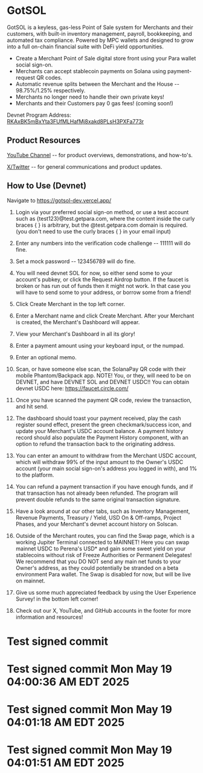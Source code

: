 # GotSOL

GotSOL is a keyless, gas-less Point of Sale system for Merchants and their customers, with built-in inventory management, payroll, bookkeeping, and automated tax compliance. Powered by MPC wallets and designed to grow into a full on-chain financial suite with DeFi yield opportunities.

* Create a Merchant Point of Sale digital store front using your Para wallet social sign-on.
* Merchants can accept stablecoin payments on Solana using payment-request QR codes.
* Automatic revenue splits between the Merchant and the House -- 98.75%/1.25% respectively.
* Merchants no longer need to handle their own private keys!
* Merchants and their Customers pay 0 gas fees! (coming soon!)

Devnet Program Address: <a href="https://solscan.io/account/RKAxBK5mBxYta3FUfMLHafMj8xakd8PLsH3PXFa773r?cluster=devnet" target="_blank">RKAxBK5mBxYta3FUfMLHafMj8xakd8PLsH3PXFa773r</a>

## Product Resources

<a href="https://www.youtube.com/@GotSOL-USVI" target="_blank">YouTube Channel</a> -- for product overviews, demonstrations, and how-to's.

<a href="https://x.com/gotsolana" target="_blank">X/Twitter</a> -- for general communications and product updates.

## How to Use (Devnet)

Navigate to https://gotsol-dev.vercel.app/

1. Login via your preferred social sign-on method, or use a test account such as {test123}@test.getpara.com, where the content inside the curly braces { } is arbitrary, but the @test.getpara.com domain is required. (you don't need to use the curly braces { } in your email input)

2. Enter any numbers into the verification code challenge -- 111111 will do fine.

3. Set a mock password -- 123456789 will do fine.

4. You will need devnet SOL for now, so either send some to your account's pubkey, or click the Request Airdrop button. If the faucet is broken or has run out of funds then it might not work. In that case you will have to send some to your address, or borrow some from a friend!

5. Click Create Merchant in the top left corner.

6. Enter a Merchant name and click Create Merchant. After your Merchant is created, the Merchant's Dashboard will appear.

7. View your Merchant's Dashboard in all its glory!

8. Enter a payment amount using your keyboard input, or the numpad.

9. Enter an optional memo.

10. Scan, or have someone else scan, the SolanaPay QR code with their mobile Phantom/Backpack app. NOTE! You, or they, will need to be on DEVNET, and have DEVNET SOL and DEVNET USDC!! You can obtain devnet USDC here: https://faucet.circle.com/

11. Once you have scanned the payment QR code, review the transaction, and hit send.

12. The dashboard should toast your payment received, play the cash register sound effect, present the green checkmark/success icon, and update your Merchant's USDC account balance. A payment history record should also populate the Payment History component, with an option to refund the transaction back to the originating address.

13. You can enter an amount to withdraw from the Merchant USDC account, which will withdraw 99% of the input amount to the Owner's USDC account (your main social sign-on's address you logged in with), and 1% to the platform.

14. You can refund a payment transaction if you have enough funds, and if that transaction has not already been refunded. The program will prevent double refunds to the same original transaction signature.

15. Have a look around at our other tabs, such as Inventory Management, Revenue Payments, Treasury / Yield, USD On & Off-ramps, Project Phases, and your Merchant's devnet account history on Solscan.

16. Outside of the Merchant routes, you can find the Swap page, which is a working Jupiter Terminal connected to MAINNET! Here you can swap mainnet USDC to Perena's USD* and gain some sweet yield on your stablecoins without risk of Freeze Authorities or Permanent Delegates! We recommend that you DO NOT send any main net funds to your Owner's address, as they could potentially be stranded on a beta environment Para wallet. The Swap is disabled for now, but will be live on mainnet.

17. Give us some much appreciated feedback by using the User Experience Survey! in the bottom left corner!

18. Check out our X, YouTube, and GitHub accounts in the footer for more information and resources!
# Test signed commit
# Test signed commit Mon May 19 04:00:36 AM EDT 2025
# Test signed commit Mon May 19 04:01:18 AM EDT 2025
# Test signed commit Mon May 19 04:01:51 AM EDT 2025
